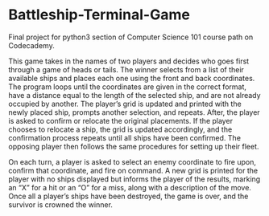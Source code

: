# Battleship-Terminal-Game

Final project for python3 section of Computer Science 101 course path on Codecademy.

This game takes in the names of two players and decides who goes first through a game of heads or tails. The winner selects from a list of their available ships and places each one using the front and back coordinates. The program loops until the coordinates are given in the correct format, have a distance equal to the length of the selected ship, and are not already occupied by another. The player’s grid is updated and printed with the newly placed ship, prompts another selection, and repeats. After, the player is asked to confirm or relocate the original placements. If the player chooses to relocate a ship, the grid is updated accordingly, and the confirmation process repeats until all ships have been confirmed. The opposing player then follows the same procedures for setting up their fleet. 

On each turn, a player is asked to select an enemy coordinate to fire upon, confirm that coordinate, and fire on command. A new grid is printed for the player with no ships displayed but informs the player of the results, marking an “X” for a hit or an “O” for a miss, along with a description of the move. Once all a player’s ships have been destroyed, the game is over, and the survivor is crowned the winner.
